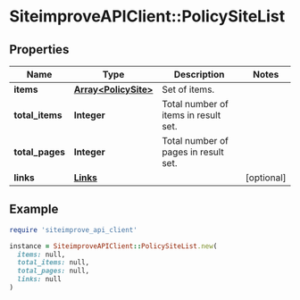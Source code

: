 # SiteimproveAPIClient::PolicySiteList

## Properties

| Name | Type | Description | Notes |
| ---- | ---- | ----------- | ----- |
| **items** | [**Array&lt;PolicySite&gt;**](PolicySite.md) | Set of items. |  |
| **total_items** | **Integer** | Total number of items in result set. |  |
| **total_pages** | **Integer** | Total number of pages in result set. |  |
| **links** | [**Links**](Links.md) |  | [optional] |

## Example

```ruby
require 'siteimprove_api_client'

instance = SiteimproveAPIClient::PolicySiteList.new(
  items: null,
  total_items: null,
  total_pages: null,
  links: null
)
```

